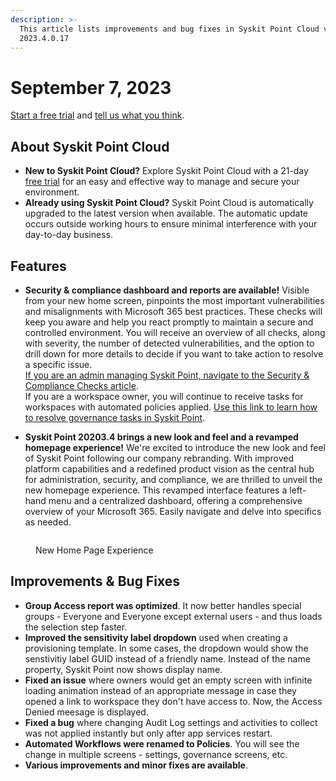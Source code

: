 ```yaml
---
description: >-
  This article lists improvements and bug fixes in Syskit Point Cloud version
  2023.4.0.17
---
```


# September 7, 2023

[Start a free trial](https://www.syskit.com/products/point/free-trial/) and [tell us what you think](https://www.syskit.com/company/contact-us/).

## About Syskit Point Cloud

* **New to Syskit Point Cloud?** Explore Syskit Point Cloud with a 21-day [free trial](https://www.syskit.com/products/point/free-trial/) for an easy and effective way to manage and secure your environment.
* **Already using Syskit Point Cloud?** Syskit Point Cloud is automatically upgraded to the latest version when available. The automatic update occurs outside working hours to ensure minimal interference with your day-to-day business.

## Features

* **Security & compliance dashboard and reports are available!** Visible from your new home screen, pinpoints the most important vulnerabilities and misalignments with Microsoft 365 best practices. These checks will keep you aware and help you react promptly to maintain a secure and controlled environment. You will receive an overview of all checks, along with severity, the number of detected vulnerabilities, and the option to drill down for more details to decide if you want to take action to resolve a specific issue.\
  [If you are an admin managing Syskit Point, navigate to the Security & Compliance Checks article](../../governance-and-automation/security-compliance-checks/security-compliance-checks.md). \
  If you are a workspace owner, you will continue to receive tasks for workspaces with automated policies applied. [Use this link to learn how to resolve governance tasks in Syskit Point](../../point-collaborators/resolve-governance-tasks/my-tasks.md).

* **Syskit Point 20203.4 brings a new look and feel and a revamped homepage experience!** We're excited to introduce the new look and feel of Syskit Point following our company rebranding. With improved platform capabilities and a redefined product vision as the central hub for administration, security, and compliance, we are thrilled to unveil the new homepage experience. This revamped interface features a left-hand menu and a centralized dashboard, offering a comprehensive overview of your Microsoft 365. Easily navigate and delve into specifics as needed.

<figure><img src="../../.gitbook/assets/newHomepagev2.gif" alt=""><figcaption><p>New Home Page Experience</p></figcaption></figure>

## Improvements & Bug Fixes

* **Group Access report was optimized**. It now better handles special groups - Everyone and Everyone except external users - and thus loads the selection step faster.
* **Improved the sensitivity label dropdown** used when creating a provisioning template. In some cases, the dropdown would show the senstivitiy label GUID instead of a friendly name. Instead of the name property, Syskit Point now shows display name.
* **Fixed an issue** where owners would get an empty screen with infinite loading animation instead of an appropriate message in case they opened a link to workspace they don't have access to. Now, the Access Denied meesage is displayed.
* **Fixed a bug** where changing Audit Log settings and activities to collect was not applied instantly but only after app services restart.
* **Automated Workflows were renamed to Policies**. You will see the change in multiple screens - settings, governance screens, etc.
* **Various improvements and minor fixes are available**.
